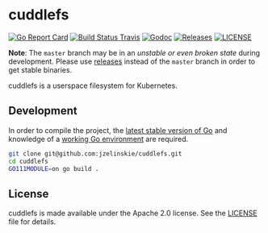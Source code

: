 # cuddlefs

[![Go Report Card](https://goreportcard.com/badge/github.com/jzelinskie/cuddlefs?style=flat-square)](https://goreportcard.com/report/github.com/jzelinskie/cuddlefs)
[![Build Status Travis](https://img.shields.io/travis/jzelinskie/cuddlefs.svg?style=flat-square&&branch=master)](https://travis-ci.org/jzelinskie/cuddlefs)
[![Godoc](http://img.shields.io/badge/go-documentation-blue.svg?style=flat-square)](https://godoc.org/github.com/jzelinskie/cuddlefs)
[![Releases](https://img.shields.io/github/release/jzelinskie/cuddlefs/all.svg?style=flat-square)](https://github.com/jzelinskie/cuddlefs/releases)
[![LICENSE](https://img.shields.io/github/license/jzelinskie/cuddlefs.svg?style=flat-square)](https://github.com/coreos/etcd/blob/master/LICENSE)

**Note**: The `master` branch may be in an *unstable or even broken state* during development. Please use [releases](https://github.com/jzelinskie/cuddlefs/releases) instead of the `master` branch in order to get stable binaries.

cuddlefs is a userspace filesystem for Kubernetes.

## Development

In order to compile the project, the [latest stable version of Go] and knowledge of a [working Go environment] are required.

```sh
git clone git@github.com:jzelinskie/cuddlefs.git
cd cuddlefs
GO111MODULE=on go build .
```

[latest stable version of Go]: https://golang.org/dl
[working Go environment]: https://golang.org/doc/code.html

## License

cuddlefs is made available under the Apache 2.0 license.
See the [LICENSE](LICENSE) file for details.

